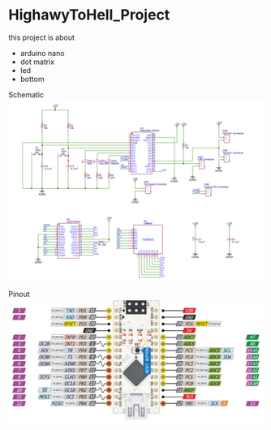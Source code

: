# HighawyToHell_Project
this project is about 
 - arduino nano
 - dot matrix
 - led 
 - bottom
 
 Schematic
 ![alt text](https://github.com/WitsanuP/HighawyToHell_Project/blob/main/Picture/Schematic.png)
 
 Pinout
 ![Pinout](https://github.com/WitsanuP/HighawyToHell_Project/blob/main/Picture/ArduinoNanoPinout.jpeg)
